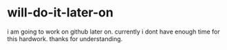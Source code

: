 # will-do-it-later-on
i am going to work on github later on. currently i dont have enough time for this hardwork.
thanks for understanding.
